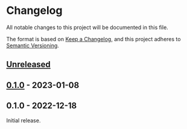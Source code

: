 # Changelog

All notable changes to this project will be documented in this file.

The format is based on [Keep a Changelog], and this project adheres to [Semantic
Versioning].

<!-- #release:next-header -->

## [Unreleased] <!-- #release:date -->

## [0.1.0] - 2023-01-08

## 0.1.0 - 2022-12-18

Initial release.

<!-- #release:next-url -->
[Unreleased]: https://github.com/MaterializeInc/rust-orb-billing/compare/v0.1.0...HEAD
[0.1.0]: https://github.com/MaterializeInc/rust-orb-billing/compare/v0.1.0...v0.1.0
[0.1.0]: https://github.com/MaterializeInc/rust-orb-billing/compare/v0.1.0...v0.1.0

[Keep a Changelog]: https://keepachangelog.com/en/1.0.0/
[Semantic Versioning]: https://semver.org/spec/v2.0.0.html
